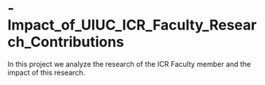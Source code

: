 # -Impact_of_UIUC_ICR_Faculty_Research_Contributions
In this project we analyze the research of the ICR Faculty member and the impact of this research.
